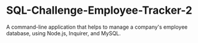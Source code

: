 # SQL-Challenge-Employee-Tracker-2
A command-line application that helps to manage a company's employee database, using Node.js, Inquirer, and MySQL.
